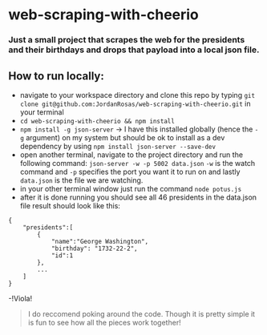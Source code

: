 # web-scraping-with-cheerio

### Just a small project that scrapes the web for the presidents and their birthdays and drops that payload into a local json file. 
## How to run locally:

- navigate to your workspace directory and clone this repo by typing `git clone git@github.com:JordanRosas/web-scraping-with-cheerio.git` in your terminal
- `cd web-scraping-with-cheerio && npm install`
- `npm install -g json-server` -> I have this installed globally (hence the `-g` argument) on my system but should be ok to install as a dev dependency by using `npm install json-server --save-dev`
-  open another terminal, navigate to the project directory and run the following command: `json-server -w -p 5002 data.json` `-w` is the watch command and `-p` specifies the port you want it to run on and lastly `data.json` is the file we are watching.
- in your other terminal window just run the command `node potus.js`
- after it is done running you should see all 46 presidents in the data.json file result should look like this:

 ```
 {
     "presidents":[
         {
             "name":"George Washington",
             "birthday": "1732-22-2",
             "id":1
         },
         ...
     ]
 }
 ```
 -!Viola!


 > I do reccomend poking around the code. Though it is pretty simple it is fun to see how all the pieces work together!